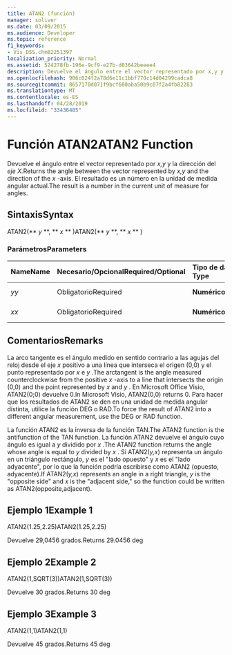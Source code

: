 ```yaml
---
title: ATAN2 (función)
manager: soliver
ms.date: 03/09/2015
ms.audience: Developer
ms.topic: reference
f1_keywords:
- Vis_DSS.chm82251397
localization_priority: Normal
ms.assetid: 524278fb-196e-9cf9-e27b-d03642beeee4
description: Devuelve el ángulo entre el vector representado por x,y y la dirección del eje X. El resultado es un número en la unidad de medida angular actual.
ms.openlocfilehash: 906c024f2a78d6e11c1bbf770c14d04299cadca8
ms.sourcegitcommit: 8657170d071f9bcf680aba50b9c07f2a4fb82283
ms.translationtype: MT
ms.contentlocale: es-ES
ms.lasthandoff: 04/28/2019
ms.locfileid: "33436485"
---
```

# <a name="atan2-function"></a><span data-ttu-id="4565d-104">Función ATAN2</span><span class="sxs-lookup"><span data-stu-id="4565d-104">ATAN2 Function</span></span>

<span data-ttu-id="4565d-105">Devuelve el ángulo entre el vector representado por *x,y* y la dirección del *eje X.*</span><span class="sxs-lookup"><span data-stu-id="4565d-105">Returns the angle between the vector represented by  *x,y*  and the direction of the  *x*  -axis.</span></span> <span data-ttu-id="4565d-106">El resultado es un número en la unidad de medida angular actual.</span><span class="sxs-lookup"><span data-stu-id="4565d-106">The result is a number in the current unit of measure for angles.</span></span> 
  
## <a name="syntax"></a><span data-ttu-id="4565d-107">Sintaxis</span><span class="sxs-lookup"><span data-stu-id="4565d-107">Syntax</span></span>

<span data-ttu-id="4565d-108">ATAN2(\*\* *y* \*\*, \*\* *x* \*\* )</span><span class="sxs-lookup"><span data-stu-id="4565d-108">ATAN2(\*\* *y* \*\*, \*\* *x* \*\* )</span></span> 
  
### <a name="parameters"></a><span data-ttu-id="4565d-109">Parámetros</span><span class="sxs-lookup"><span data-stu-id="4565d-109">Parameters</span></span>

|<span data-ttu-id="4565d-110">**Name**</span><span class="sxs-lookup"><span data-stu-id="4565d-110">**Name**</span></span>|<span data-ttu-id="4565d-111">**Necesario/Opcional**</span><span class="sxs-lookup"><span data-stu-id="4565d-111">**Required/Optional**</span></span>|<span data-ttu-id="4565d-112">**Tipo de datos**</span><span class="sxs-lookup"><span data-stu-id="4565d-112">**Data Type**</span></span>|<span data-ttu-id="4565d-113">**Descripción**</span><span class="sxs-lookup"><span data-stu-id="4565d-113">**Description**</span></span>|
|:-----|:-----|:-----|:-----|
| <span data-ttu-id="4565d-114">_y_</span><span class="sxs-lookup"><span data-stu-id="4565d-114">_y_</span></span> <br/> |<span data-ttu-id="4565d-115">Obligatorio</span><span class="sxs-lookup"><span data-stu-id="4565d-115">Required</span></span>  <br/> |<span data-ttu-id="4565d-116">**Numérico**</span><span class="sxs-lookup"><span data-stu-id="4565d-116">**Numeric**</span></span> <br/> |<span data-ttu-id="4565d-117">Valor  _y_ del punto.</span><span class="sxs-lookup"><span data-stu-id="4565d-117">The  _y_-value of the point.</span></span>  <br/> |
| <span data-ttu-id="4565d-118">_x_</span><span class="sxs-lookup"><span data-stu-id="4565d-118">_x_</span></span> <br/> |<span data-ttu-id="4565d-119">Obligatorio</span><span class="sxs-lookup"><span data-stu-id="4565d-119">Required</span></span>  <br/> |<span data-ttu-id="4565d-120">**Numérico**</span><span class="sxs-lookup"><span data-stu-id="4565d-120">**Numeric**</span></span> <br/> |<span data-ttu-id="4565d-121">El  _valor x_ del punto.</span><span class="sxs-lookup"><span data-stu-id="4565d-121">The  _x_-value of the point.</span></span>  <br/> |
   
## <a name="remarks"></a><span data-ttu-id="4565d-122">Comentarios</span><span class="sxs-lookup"><span data-stu-id="4565d-122">Remarks</span></span>

<span data-ttu-id="4565d-123">La arco tangente es el ángulo medido en sentido contrario a las agujas del reloj desde el eje  *x*  positivo a una línea que interseca el origen (0,0) y el punto representado por  *x*  e  *y*  .</span><span class="sxs-lookup"><span data-stu-id="4565d-123">The arctangent is the angle measured counterclockwise from the positive  *x*  -axis to a line that intersects the origin (0,0) and the point represented by  *x*  and  *y*  .</span></span> <span data-ttu-id="4565d-124">En Microsoft Office Visio, ATAN2(0;0) devuelve 0.</span><span class="sxs-lookup"><span data-stu-id="4565d-124">In Microsoft Visio, ATAN2(0,0) returns 0.</span></span> <span data-ttu-id="4565d-125">Para hacer que los resultados de ATAN2 se den en una unidad de medida angular distinta, utilice la función DEG o RAD.</span><span class="sxs-lookup"><span data-stu-id="4565d-125">To force the result of ATAN2 into a different angular measurement, use the DEG or RAD function.</span></span> 
  
<span data-ttu-id="4565d-126">La función ATAN2 es la inversa de la función TAN.</span><span class="sxs-lookup"><span data-stu-id="4565d-126">The ATAN2 function is the antifunction of the TAN function.</span></span> <span data-ttu-id="4565d-127">La función ATAN2 devuelve el ángulo cuyo ángulo es igual a  *y*  dividido por  *x*  .</span><span class="sxs-lookup"><span data-stu-id="4565d-127">The ATAN2 function returns the angle whose angle is equal to  *y*  divided by  *x*  .</span></span> <span data-ttu-id="4565d-128">Si ATAN2(*y,x*) representa un ángulo en un triángulo rectángulo,  *y*  es el "lado opuesto" y  *x*  es el "lado adyacente", por lo que la función podría escribirse como ATAN2 (opuesto, adyacente).</span><span class="sxs-lookup"><span data-stu-id="4565d-128">If ATAN2(*y,x*) represents an angle in a right triangle,  *y*  is the "opposite side" and  *x*  is the "adjacent side," so the function could be written as ATAN2(opposite,adjacent).</span></span> 
  
## <a name="example-1"></a><span data-ttu-id="4565d-129">Ejemplo 1</span><span class="sxs-lookup"><span data-stu-id="4565d-129">Example 1</span></span>

<span data-ttu-id="4565d-130">ATAN2(1.25,2.25)</span><span class="sxs-lookup"><span data-stu-id="4565d-130">ATAN2(1.25,2.25)</span></span>
  
<span data-ttu-id="4565d-131">Devuelve 29,0456 grados.</span><span class="sxs-lookup"><span data-stu-id="4565d-131">Returns 29.0456 deg</span></span>
  
## <a name="example-2"></a><span data-ttu-id="4565d-132">Ejemplo 2</span><span class="sxs-lookup"><span data-stu-id="4565d-132">Example 2</span></span>

<span data-ttu-id="4565d-133">ATAN2(1,SQRT(3))</span><span class="sxs-lookup"><span data-stu-id="4565d-133">ATAN2(1,SQRT(3))</span></span>
  
<span data-ttu-id="4565d-134">Devuelve 30 grados.</span><span class="sxs-lookup"><span data-stu-id="4565d-134">Returns 30 deg</span></span>
  
## <a name="example-3"></a><span data-ttu-id="4565d-135">Ejemplo 3</span><span class="sxs-lookup"><span data-stu-id="4565d-135">Example 3</span></span>

<span data-ttu-id="4565d-136">ATAN2(1,1)</span><span class="sxs-lookup"><span data-stu-id="4565d-136">ATAN2(1,1)</span></span>
  
<span data-ttu-id="4565d-137">Devuelve 45 grados.</span><span class="sxs-lookup"><span data-stu-id="4565d-137">Returns 45 deg</span></span>
  

